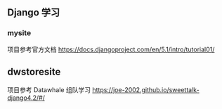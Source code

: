 ## Django 学习
### mysite
项目参考官方文档 https://docs.djangoproject.com/en/5.1/intro/tutorial01/
## dwstoresite
项目参考 Datawhale 组队学习 https://joe-2002.github.io/sweettalk-django4.2/#/ 
